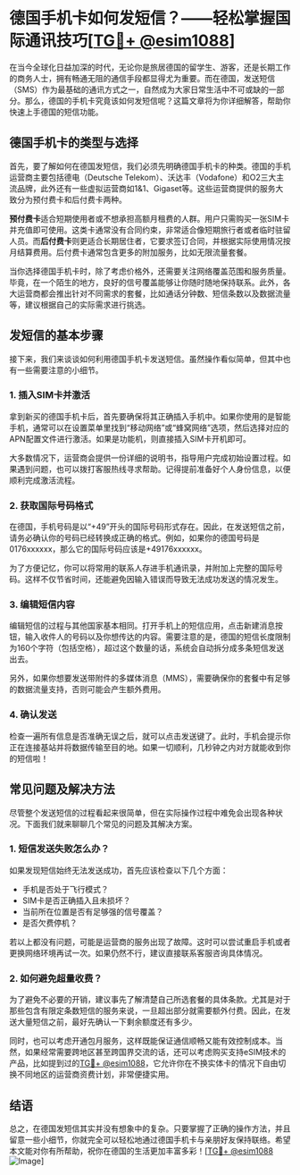 # 德国手机卡如何发短信？——轻松掌握国际通讯技巧[[TG💪+ @esim1088](https://t.me/s/esim1088)]

在当今全球化日益加深的时代，无论你是旅居德国的留学生、游客，还是长期工作的商务人士，拥有畅通无阻的通信手段都显得尤为重要。而在德国，发送短信（SMS）作为最基础的通讯方式之一，自然成为大家日常生活中不可或缺的一部分。那么，德国的手机卡究竟该如何发短信呢？这篇文章将为你详细解答，帮助你快速上手德国的短信功能。

## 德国手机卡的类型与选择

首先，要了解如何在德国发短信，我们必须先明确德国手机卡的种类。德国的手机运营商主要包括德电（Deutsche Telekom）、沃达丰（Vodafone）和O2三大主流品牌，此外还有一些虚拟运营商如1&1、Gigaset等。这些运营商提供的服务大致分为预付费卡和后付费卡两种。

**预付费卡**适合短期使用者或不想承担高额月租费的人群。用户只需购买一张SIM卡并充值即可使用。这类卡通常没有合同约束，非常适合像短期旅行者或者临时驻留人员。而**后付费卡**则更适合长期居住者，它要求签订合同，并根据实际使用情况按月结算费用。后付费卡通常包含更多的附加服务，比如无限流量套餐。

当你选择德国手机卡时，除了考虑价格外，还需要关注网络覆盖范围和服务质量。毕竟，在一个陌生的地方，良好的信号覆盖能够让你随时随地保持联系。此外，各大运营商都会推出针对不同需求的套餐，比如通话分钟数、短信条数以及数据流量等，建议根据自己的实际需求进行挑选。

## 发短信的基本步骤

接下来，我们来谈谈如何利用德国手机卡发送短信。虽然操作看似简单，但其中也有一些需要注意的小细节。

### 1. 插入SIM卡并激活

拿到新买的德国手机卡后，首先要确保将其正确插入手机中。如果你使用的是智能手机，通常可以在设置菜单里找到“移动网络”或“蜂窝网络”选项，然后选择对应的APN配置文件进行激活。如果是功能机，则直接插入SIM卡开机即可。

大多数情况下，运营商会提供一份详细的说明书，指导用户完成初始设置过程。如果遇到问题，也可以拨打客服热线寻求帮助。记得提前准备好个人身份信息，以便顺利完成激活流程。

### 2. 获取国际号码格式

在德国，手机号码是以“+49”开头的国际号码形式存在。因此，在发送短信之前，请务必确认你的号码已经转换成正确的格式。例如，如果你的德国号码是0176xxxxxx，那么它的国际号码应该是+49176xxxxxx。

为了方便记忆，你可以将常用的联系人存进手机通讯录，并附加上完整的国际号码。这样不仅节省时间，还能避免因输入错误而导致无法成功发送的情况发生。

### 3. 编辑短信内容

编辑短信的过程与其他国家基本相同。打开手机上的短信应用，点击新建消息按钮，输入收件人的号码以及你想传达的内容。需要注意的是，德国的短信长度限制为160个字符（包括空格），超过这个数量的话，系统会自动拆分成多条短信发送出去。

另外，如果你想要发送带附件的多媒体消息（MMS），需要确保你的套餐中有足够的数据流量支持，否则可能会产生额外费用。

### 4. 确认发送

检查一遍所有信息是否准确无误之后，就可以点击发送键了。此时，手机会提示你正在连接基站并将数据传输至目的地。如果一切顺利，几秒钟之内对方就能收到你的短信啦！

## 常见问题及解决方法

尽管整个发送短信的过程看起来很简单，但在实际操作过程中难免会出现各种状况。下面我们就来聊聊几个常见的问题及其解决方案。

### 1. 短信发送失败怎么办？

如果发现短信始终无法发送成功，首先应该检查以下几个方面：
- 手机是否处于飞行模式？
- SIM卡是否正确插入且未损坏？
- 当前所在位置是否有足够强的信号覆盖？
- 是否欠费停机？

若以上都没有问题，可能是运营商的服务出现了故障。这时可以尝试重启手机或者更换网络环境再试一次。如果仍然不行，建议直接联系客服咨询具体情况。

### 2. 如何避免超量收费？

为了避免不必要的开销，建议事先了解清楚自己所选套餐的具体条款。尤其是对于那些包含有限定条数短信的服务来说，一旦超出部分就需要额外付费。因此，在发送大量短信之前，最好先确认一下剩余额度还有多少。

同时，也可以考虑开通包月服务，这样既能保证通信顺畅又能有效控制成本。当然，如果经常需要跨地区甚至跨国界交流的话，还可以考虑购买支持eSIM技术的产品，比如提到过的[TG💪+ @esim1088](https://t.me/s/esim1088)，它允许你在不换实体卡的情况下自由切换不同地区的运营商资费计划，非常便捷实用。

## 结语

总之，在德国发短信其实并没有想象中的复杂。只要掌握了正确的操作方法，并且留意一些小细节，你就完全可以轻松地通过德国手机卡与亲朋好友保持联络。希望本文能对你有所帮助，祝你在德国的生活更加丰富多彩！[[TG💪+ @esim1088](https://t.me/s/esim1088) ![Image](https://i.postimg.cc/4NQfJmqS/Snipaste-2025-05-13-00-14-12.png)]